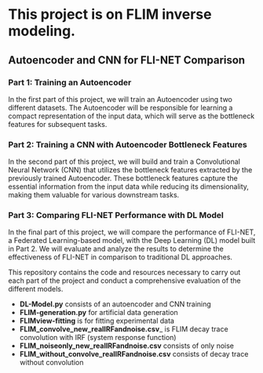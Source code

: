 
# This project is on FLIM inverse modeling.
 ## Autoencoder and CNN for FLI-NET Comparison

### Part 1: Training an Autoencoder

In the first part of this project, we will train an Autoencoder using two different datasets. The Autoencoder will be responsible for learning a compact representation of the input data, which will serve as the bottleneck features for subsequent tasks.

### Part 2: Training a CNN with Autoencoder Bottleneck Features

In the second part of this project, we will build and train a Convolutional Neural Network (CNN) that utilizes the bottleneck features extracted by the previously trained Autoencoder. These bottleneck features capture the essential information from the input data while reducing its dimensionality, making them valuable for various downstream tasks.

### Part 3: Comparing FLI-NET Performance with DL Model

In the final part of this project, we will compare the performance of FLI-NET, a Federated Learning-based model, with the Deep Learning (DL) model built in Part 2. We will evaluate and analyze the results to determine the effectiveness of FLI-NET in comparison to traditional DL approaches.

This repository contains the code and resources necessary to carry out each part of the project and conduct a comprehensive evaluation of the different models.
 * __DL-Model.py__ consists of an autoencoder and CNN training
 * __FLIM-generation.py__ for artificial data generation
 * __FLIMview-fitting__ is for fitting experimental data
 * __FLIM_convolve_new_realIRFandnoise.csv___ is FLIM decay trace convolution with IRF (system response function)
 * __FLIM_noiseonly_new_realIRFandnoise.csv__ consists of only noise
 * __FLIM_without_convolve_realIRFandnoise.csv__ consists of decay trace without convolution
















